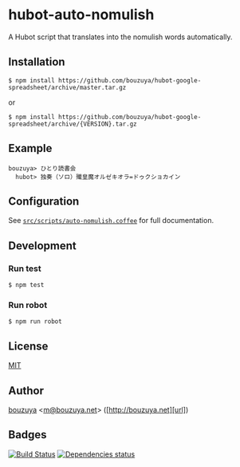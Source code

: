 # hubot-auto-nomulish

A Hubot script that translates into the nomulish words automatically.

## Installation

    $ npm install https://github.com/bouzuya/hubot-google-spreadsheet/archive/master.tar.gz

or

    $ npm install https://github.com/bouzuya/hubot-google-spreadsheet/archive/{VERSION}.tar.gz

## Example

    bouzuya> ひとり読書会
      hubot> 独奏（ソロ）殲皇魔オルゼキオラ=ドゥクショカイン

## Configuration

See [`src/scripts/auto-nomulish.coffee`](src/scripts/auto-nomulish.coffee) for full documentation.

## Development

### Run test

    $ npm test

### Run robot

    $ npm run robot

## License

[MIT](LICENSE)

## Author

[bouzuya][user] &lt;[m@bouzuya.net][mail]&gt; ([http://bouzuya.net][url])

## Badges

[![Build Status][travis-badge]][travis]
[![Dependencies status][david-dm-badge]][david-dm]

[travis]: https://travis-ci.org/bouzuya/hubot-auto-nomulish
[travis-badge]: https://travis-ci.org/bouzuya/hubot-auto-nomulish.svg?branch=master
[david-dm]: https://david-dm.org/bouzuya/hubot-auto-nomulish
[david-dm-badge]: https://david-dm.org/bouzuya/hubot-auto-nomulish.png
[user]: https://github.com/bouzuya
[mail]: mailto:m@bouzuya.net
[url]: http://bouzuya.net
